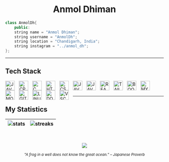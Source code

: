 <h1 align="center">
  <b>Anmol Dhiman</b>
</h1>

```C++
class AnmolDh{
    public:
    string name = "Anmol Dhiman";
    string username = "AnmolDh";
    string location = "Chandigarh, India";
    string instagram = "../anmol_dh";
};
```

<hr/>

## Tech Stack
<img align="left" alt="JAVA" width="30px" style="padding-right:10px;" src="https://cdn.jsdelivr.net/gh/devicons/devicon/icons/java/java-original.svg" />
<img align="left" alt="CPP" width="30px" style="padding-right:10px;" src="https://cdn.jsdelivr.net/gh/devicons/devicon/icons/cplusplus/cplusplus-original.svg" />
<img align="left" alt="C" width="30px" style="padding-right:10px;" src="https://cdn.jsdelivr.net/gh/devicons/devicon/icons/c/c-original.svg" />
<img align="left" alt="HTML" width="30px" style="padding-right:10px;" src="https://cdn.jsdelivr.net/gh/devicons/devicon/icons/html5/html5-original.svg" />
<img align="left" alt="CSS" width="30px" style="padding-right:10px;" src="https://cdn.jsdelivr.net/gh/devicons/devicon/icons/css3/css3-original.svg" />
<img align="left" alt="JAVASCRIPT" width="30px" style="padding-right:10px;" src="https://cdn.jsdelivr.net/gh/devicons/devicon/icons/javascript/javascript-plain.svg" />
<img align="left" alt="JAVASCRIPT" width="30px" style="padding-right:10px;" src="https://cdn.jsdelivr.net/gh/devicons/devicon/icons/typescript/typescript-original.svg" />
<img align="left" alt="REACT" width="30px" style="padding-right:10px;" src="https://cdn.jsdelivr.net/gh/devicons/devicon/icons/react/react-original.svg" />
<img align="left" alt="TAILWIND" width="30px" style="padding-right:10px;" src="https://cdn.jsdelivr.net/gh/devicons/devicon/icons/tailwindcss/tailwindcss-plain.svg" />
<img align="left" alt="BOOTSTRAP" width="30px" style="padding-right:10px;" src="https://cdn.jsdelivr.net/gh/devicons/devicon/icons/bootstrap/bootstrap-original.svg" />
<img align="left" alt="MYSQL" width="30px" style="padding-right:10px;" src="https://cdn.jsdelivr.net/gh/devicons/devicon/icons/mysql/mysql-original-wordmark.svg" />
<img align="left" alt="MONGODB" width="30px" style="padding-right:10px;" src="https://cdn.jsdelivr.net/gh/devicons/devicon/icons/mongodb/mongodb-plain-wordmark.svg" />
<img align="left" alt="GIT" width="30px" style="padding-right:10px;" src="https://cdn.jsdelivr.net/gh/devicons/devicon/icons/git/git-plain-wordmark.svg" />
<img align="left" alt="LINUX" width="30px" style="padding-right:10px;" src="https://cdn.jsdelivr.net/gh/devicons/devicon/icons/linux/linux-original.svg" />
<img align="left" alt="DOCKER" width="30px" style="padding-right:10px;" src="https://cdn.jsdelivr.net/gh/devicons/devicon/icons/docker/docker-original.svg" />
<img align="left" alt="VSCODE" width="30px" style="padding-right:10px;" src="https://cdn.jsdelivr.net/gh/devicons/devicon/icons/vscode/vscode-original.svg" />

<br/><br/><hr/>

## My Statistics
| ![stats](https://github-readme-stats.vercel.app/api?username=Anmoldh&show_icons=true&theme=gruvbox&hide_border=true) | ![streaks](https://github-readme-streak-stats.herokuapp.com/?user=Anmoldh&theme=gruvbox&hide_border=true&count_private=true) |
| :---: | :---: |

<br>

<!-- ![Anmol's Activity Graph](https://activity-graph.herokuapp.com/graph?username=Anmoldh&custom_title=Anmol's%20Contribution%20Graph&theme=gruvbox&bg_color=282828&hide_border=true&line=d1a01f&point=c58545) -->

<p align="center" >
  <img src="https://komarev.com/ghpvc/?username=AnmolDh&color=ff69b4&style=for-the-badge&label=sigh! profile views">
</p>

<p align="center"><sub><em>"A frog in a well does not know the great ocean.” – Japanese Proverb</em></sub></p>

